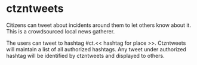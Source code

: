 ctzntweets
==========

Citizens can tweet about incidents around them to let others know about it.  This is a crowdsourced local news gatherer.

The users can tweet to hashtag #ct.<< hashtag for place >>.  Ctzntweets will maintain a list of all authorized hashtags.  Any tweet under authorized hashtag will be identified by ctzntweets and displayed to others.

